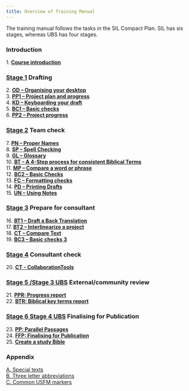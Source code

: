 ```yaml
---
title: Overview of Training Manual
---
```


The training manual follows the tasks in the SIL Compact Plan. SIL has six stages, whereas UBS has four stages.

### Introduction  
 1\. [**Course introduction**](1.Intro.md)  

### [Stage 1](02-Stage-1/00-Stage-1.md) Drafting
 2\. [**OD – Organising your desktop**](02-Stage-1/2.OD.md)  
 3\. [**PP1 – Project plan and progress**](02-Stage-1/3.PP1.md)  
 4\. [**KD – Keyboarding your draft**](02-Stage-1/4.KD.md)  
 5\. [**BC1 – Basic checks**](02-Stage-1/5.BC1.md)  
 6\. [**PP2 – Project progress**](02-Stage-1/6.PP2.md)

### [Stage 2](03-Stage-2/00-Stage-2.md) Team check  
 7\.  [**PN – Proper Names**](03-Stage-2/7.PN.md)  
 8\.  [**SP – Spell Checking**](03-Stage-2/8.SP.md)  
 9\.  [**GL – Glossary**](03-Stage-2/9.GL.md)  
10\.  [**BT – A 4-Step process for consistent Biblical Terms**](03-Stage-2/10.BT.md)  
 11\. [**MP – Compare a word or phrase**](03-Stage-2/11.MP.md)  
 12\.  [**BC2 – Basic Checks**](03-Stage-2/12.BC2.md)  
 13\.  [**FC – Formatting checks**](03-Stage-2/13.FC.md)  
 14\.  [**PD – Printing Drafts**](03-Stage-2/14.PD.md)  
 15\.  [**UN – Using Notes**](03-Stage-2/15.UN.md)  


### [Stage 3](04-Stage-3/00-Stage-3.md) Prepare for consultant  
 16\. [**BT1 – Draft a Back Translation**](04-Stage-3/16.BT1.md)  
 17\.  [**BT2 – Interlinearize a project**](04-Stage-3/17.BT2.md)  
 18\.  [**CT – Compare Text**](04-Stage-3/18.CT.md)  
 19\.  [**BC3 – Basic checks 3**](04-Stage-3/19.BC3.md)


### [Stage 4](05-Stage-4/00-Stage-4.md) Consultant check
  20\. [**CT - CollaborationTools**](05-Stage-4/20.Collaboration-tools.md)


### [Stage 5 /Stage 3 UBS](06-Stage-5/00-Stage-5.md) External/community  review
 21\.  [**PPR: Progress report**](06-Stage-5/21.PPR.md)  
 22\.  [**BTR: Biblical key terms report**](06-Stage-5/22.BTR.md)  

### [Stage 6 Stage 4 UBS](07-Stage-6/00-Stage-6.md)  Finalising for Publication  
 23\.  [**PP: Parallel Passages**](07-Stage-6/23.PP.md)  
 24\.  [**FFP: Finalising for Publication**](07-Stage-6/24.FFP.md)  
 25\.  [**Create a study Bible**](07-Stage-6/25.StudyBibles.md)  

### Appendix  

 [A. Special texts](08-Appendix/A.st.md)  
 [B. Three letter abbreviations](08-Appendix/B.3l.md)  
 [C. Common USFM markers](08-Appendix/C.USFM.md)
